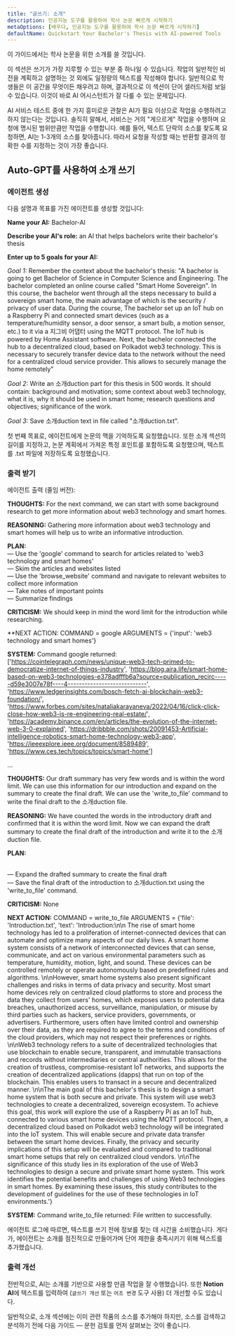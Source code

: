 ```yaml
---
title: "글쓰기: 소개"
description: 인공지능 도구를 활용하여 학사 논문 빠르게 시작하기
metaOptions: [배우다, 인공지능 도구를 활용하여 학사 논문 빠르게 시작하기]
defaultName: Quickstart Your Bachelor's Thesis with AI-powered Tools
---
```


<RoboAcademyText fWeight="500">
이 가이드에서는 학사 논문을 위한 소개를 쓸 것입니다.
</RoboAcademyText>

이 섹션은 쓰기가 가장 지루할 수 있는 부분 중 하나일 수 있습니다. 작업의 일반적인 비전을 계획하고 설명하는 것 외에도 일정량의 텍스트를 작성해야 합니다. 일반적으로 학생들은 이 공간을 무엇이든 채우려고 하며, 결과적으로 이 섹션이 단어 샐러드처럼 보일 수 있습니다. 이것이 바로 AI 어시스턴트가 잘 다룰 수 있는 문제입니다.

AI 서비스 테스트 중에 한 가지 흥미로운 관찰은 AI가 필요 이상으로 작업을 수행하려고 하지 않는다는 것입니다. 솔직히 말해서, 서비스는 거의 "게으르게" 작업을 수행하며 요청에 명시된 범위만큼만 작업을 수행합니다. 예를 들어, 텍스트 단락의 소스를 찾도록 요청하면, AI는 1-3개의 소스를 찾아줍니다. 따라서 요청을 작성할 때는 반환할 결과의 정확한 수를 지정하는 것이 가장 좋습니다.

## Auto-GPT를 사용하여 소개 쓰기

### 에이전트 생성

다음 설명과 목표를 가진 에이전트를 생성할 것입니다:

<RoboAcademyTerminal title="Auto-GPT Terminal">

**Name your AI:** Bachelor-AI

**Describe your AI's role:** an AI that helps bachelors write their bachelor's thesis

**Enter up to 5 goals for your AI:**

*Goal 1:* Remember the context about the bachelor's thesis: "A bachelor is going to get Bachelor of Science in Computer Science and Engineering. The bachelor completed an online course called "Smart Home Sovereign". In this course, the bachelor went through all the steps necessary to build a sovereign smart home, the main advantage of which is the security / privacy of user data. During the course, The bachelor set up an IoT hub on a Raspberry Pi and connected smart devices (such as a temperature/humidity sensor, a door sensor, a smart bulb, a motion sensor, etc.) to it via a 지그비 어댑터 using the MQTT protocol. The IoT hub is powered by Home Assistant software. Next, the bachelor connected the hub to a decentralized cloud, based on Polkadot web3 technology. This is necessary to securely transfer device data to the network without the need for a centralized cloud service provider. This allows to securely manage the home remotely"

*Goal 2:* Write an 소개duction part for this thesis in 500 words. It should contain: background and motivation; some context about web3 technology, what it is, why it should be used in smart home; research questions and objectives; significance of the work.

*Goal 3:* Save 소개duction text in file called "소개duction.txt".

</RoboAcademyTerminal>

첫 번째 목표로, 에이전트에게 논문의 맥을 기억하도록 요청했습니다. 또한 소개 섹션의 길이를 지정하고, 논문 계획에서 가져온 특정 포인트를 포함하도록 요청했으며, 텍스트를 .txt 파일에 저장하도록 요청했습니다.

### 출력 받기

에이전트 출력 (줄임 버전):

<RoboAcademyTerminal title="AutoGPT">

**THOUGHTS:**  For the next command, we can start with some background research to get more information about web3 technology and smart homes.

**REASONING:**  Gathering more information about web3 technology and smart homes will help us to write an informative introduction.

**PLAN:** 
<br/>&mdash;  Use the 'google' command to search for articles related to 'web3 technology and smart homes'
<br/>&mdash;  Skim the articles and websites listed
<br/>&mdash;  Use the 'browse_website' command and navigate to relevant websites to collect more information
<br/>&mdash;  Take notes of important points
<br/>&mdash;  Summarize findings

**CRITICISM:**  We should keep in mind the word limit for the introduction while researching.

**NEXT ACTION:  COMMAND = google ARGUMENTS = {'input': 'web3 technology and smart homes'}

**SYSTEM:**  Command google returned: ['https://cointelegraph.com/news/unique-web3-tech-primed-to-democratize-internet-of-things-industry', 'https://blog.aira.life/smart-home-based-on-web3-technologies-e378adfffb6a?source=publication_recirc-----d59e3007e78f----4----------------------------', 'https://www.ledgerinsights.com/bosch-fetch-ai-blockchain-web3-foundation/', 'https://www.forbes.com/sites/nataliakarayaneva/2022/04/16/click-click-close-how-web3-is-re-engineering-real-estate/', 'https://academy.binance.com/en/articles/the-evolution-of-the-internet-web-3-0-explained', 'https://dribbble.com/shots/20091453-Artificial-intelligence-robotics-smart-home-technology-web3-app', 'https://ieeexplore.ieee.org/document/8589489', 'https://www.ces.tech/topics/topics/smart-home']

...

**THOUGHTS:**  Our draft summary has very few words and is within the word limit. We can use this information for our introduction and expand on the summary to create the final draft. We can use the 'write_to_file' command to write the final draft to the 소개duction file.

**REASONING:**  We have counted the words in the introductory draft and confirmed that it is within the word limit. Now we can expand the draft summary to create the final draft of the introduction and write it to the 소개duction file.

**PLAN:**

<br/>&mdash;  Expand the drafted summary to create the final draft
<br/>&mdash;  Save the final draft of the introduction to 소개duction.txt using the 'write_to_file' command.

**CRITICISM:**  None

**NEXT ACTION:**  COMMAND = write_to_file ARGUMENTS = {'file': 'Introduction.txt', 'text': 'Introduction:\\n\\n The rise of smart home technology has led to a proliferation of internet-connected devices that can automate and optimize many aspects of our daily lives. A smart home system consists of a network of interconnected devices that can sense, communicate, and act on various environmental parameters such as temperature, humidity, motion, light, and sound. These devices can be controlled remotely or operate autonomously based on predefined rules and algorithms. \\n\\nHowever, smart home systems also present significant challenges and risks in terms of data privacy and security. Most smart home devices rely on centralized cloud platforms to store and process the data they collect from users' homes, which exposes users to potential data breaches, unauthorized access, surveillance, manipulation, or misuse by third parties such as hackers, service providers, governments, or advertisers. Furthermore, users often have limited control and ownership over their data, as they are required to agree to the terms and conditions of the cloud providers, which may not respect their preferences or rights. \\n\\nWeb3 technology refers to a suite of decentralized technologies that use blockchain to enable secure, transparent, and immutable transactions and records without intermediaries or central authorities. This allows for the creation of trustless, compromise-resistant IoT networks, and supports the creation of decentralized applications (dapps) that run on top of the blockchain. This enables users to transact in a secure and decentralized manner. \\n\\nThe main goal of this bachelor's thesis is to design a smart home system that is both secure and private. This system will use web3 technologies to create a decentralized, sovereign ecosystem. To achieve this goal, this work will explore the use of a Raspberry Pi as an IoT hub, connected to various smart home devices using the MQTT protocol. Then, a decentralized cloud based on Polkadot web3 technology will be integrated into the IoT system. This will enable secure and private data transfer between the smart home devices. Finally, the privacy and security implications of this setup will be evaluated and compared to traditional smart home setups that rely on centralized cloud vendors. \\n\\nThe significance of this study lies in its exploration of the use of Web3 technologies to design a secure and private smart home system. This work identifies the potential benefits and challenges of using Web3 technologies in smart homes. By examining these issues, this study contributes to the development of guidelines for the use of these technologies in IoT environments.'}

**SYSTEM:**  Command write_to_file returned: File written to successfully.

</RoboAcademyTerminal>

에이전트 로그에 따르면, 텍스트를 쓰기 전에 정보를 찾는 데 시간을 소비했습니다. 게다가, 에이전트는 소개를 점진적으로 만들어가며 단어 제한을 충족시키기 위해 텍스트를 추가했습니다.

### 출력 개선

전반적으로, AI는 소개를 기반으로 사용할 만큼 작업을 잘 수행했습니다. 또한 **Notion AI**에 텍스트를 입력하여 (`글쓰기 개선` 또는 `어조 변경` 도구 사용) 더 개선할 수도 있습니다.

<RoboAcademyText>
일반적으로, 소개 섹션에는 이미 관련 작품의 소스를 추가해야 하지만, 소스를 검색하고 분석하기 전에 다음 가이드 — 문헌 검토를 먼저 살펴보는 것이 좋습니다.
</RoboAcademyText>